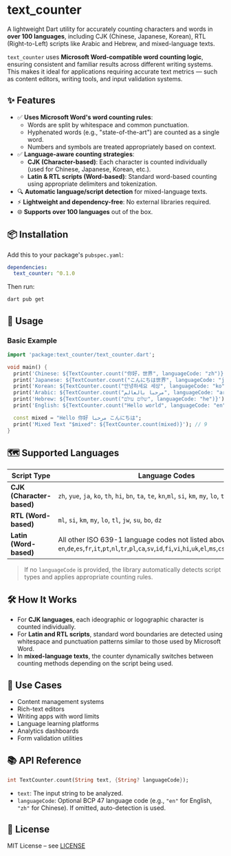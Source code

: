# text_counter

A lightweight Dart utility for accurately counting characters and words in **over 100 languages**, including CJK (Chinese, Japanese, Korean), RTL (Right-to-Left) scripts like Arabic and Hebrew, and mixed-language texts.

`text_counter` uses **Microsoft Word-compatible word counting logic**, ensuring consistent and familiar results across different writing systems. This makes it ideal for applications requiring accurate text metrics — such as content editors, writing tools, and input validation systems.

## ✨ Features

- ✅ **Uses Microsoft Word's word counting rules**:  
  - Words are split by whitespace and common punctuation.
  - Hyphenated words (e.g., "state-of-the-art") are counted as a single word.
  - Numbers and symbols are treated appropriately based on context.
- ✅ **Language-aware counting strategies**:
  - **CJK (Character-based)**: Each character is counted individually (used for Chinese, Japanese, Korean, etc.).
  - **Latin & RTL scripts (Word-based)**: Standard word-based counting using appropriate delimiters and tokenization.
- 🔍 **Automatic language/script detection** for mixed-language texts.
- ⚡ **Lightweight and dependency-free**: No external libraries required.
- 🌐 **Supports over 100 languages** out of the box.

## 📦 Installation

Add this to your package's `pubspec.yaml`:

```yaml
dependencies:
  text_counter: ^0.1.0
```

Then run:

```bash
dart pub get
```

## 🧪 Usage

### Basic Example

```dart
import 'package:text_counter/text_counter.dart';

void main() {
  print('Chinese: ${TextCounter.count("你好，世界", languageCode: "zh")}'); // 5
  print('Japanese: ${TextCounter.count("こんにちは世界", languageCode: "ja")}'); // 7
  print('Korean: ${TextCounter.count("안녕하세요 세상", languageCode: "ko")}'); // 7
  print('Arabic: ${TextCounter.count("مرحبا بالعالم", languageCode: "ar")}'); // 2
  print('Hebrew: ${TextCounter.count("שלום עולם", languageCode: "he")}'); // 2
  print('English: ${TextCounter.count("Hello world", languageCode: "en")}'); // 2

  const mixed = "Hello 你好 مرحبا こんにちは";
  print('Mixed Text "$mixed": ${TextCounter.count(mixed)}'); // 9
}
```

## 🗺️ Supported Languages

| Script Type               | Language Codes                                               |
| ------------------------- | ------------------------------------------------------------ |
| **CJK (Character-based)** | `zh`, `yue`, `ja`, `ko`, `th`, `hi`, `bn`, `ta`, `te`, `kn`,`ml`, `si`, `km`, `my`, `lo`, `tl`, `jw`, `su`, `bo`, `dz` |
| **RTL (Word-based)**      | `ml`, `si`, `km`, `my`, `lo`, `tl`, `jw`, `su`, `bo`, `dz`   |
| **Latin (Word-based)**    | All other ISO 639-1 language codes not listed above, including: `en`,`de`,`es`,`fr`,`it`,`pt`,`nl`,`tr`,`pl`,`ca`,`sv`,`id`,`fi`,`vi`,`hi`,`uk`,`el`,`ms`,`cs`,`ro`,`da`,`hu`,`no`,`th`... |

> If no `languageCode` is provided, the library automatically detects script types and applies appropriate counting rules.

## 🛠️ How It Works

- For **CJK languages**, each ideographic or logographic character is counted individually.
- For **Latin and RTL scripts**, standard word boundaries are detected using whitespace and punctuation patterns similar to those used by Microsoft Word.
- In **mixed-language texts**, the counter dynamically switches between counting methods depending on the script being used.

## 🧩 Use Cases

- Content management systems
- Rich-text editors
- Writing apps with word limits
- Language learning platforms
- Analytics dashboards
- Form validation utilities

## 📚 API Reference

```dart
int TextCounter.count(String text, {String? languageCode});
```

- `text`: The input string to be analyzed.
- `languageCode`: Optional BCP 47 language code (e.g., `"en"` for English, `"zh"` for Chinese). If omitted, auto-detection is used.

## 📎 License

MIT License – see [LICENSE](LICENSE)
